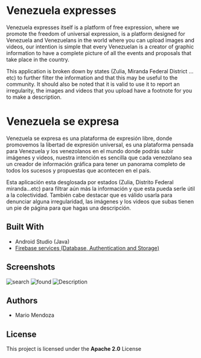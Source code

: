 # Venezuela expresses
Venezuela expresses itself is a platform of free expression, where we promote the freedom of universal expression, is a platform designed for Venezuela and Venezuelans in the world where you can upload images and videos, our intention is simple that every Venezuelan is a creator of graphic information to have a complete picture of all the events and proposals that take place in the country.

This application is broken down by states (Zulia, Miranda Federal District ... etc) to further filter the information and that this may be useful to the community. It should also be noted that it is valid to use it to report an irregularity, the images and videos that you upload have a footnote for you to make a description.

# Venezuela se expresa
Venezuela se expresa es una plataforma de expresión libre, donde promovemos la libertad de expresión universal, es una plataforma pensada para Venezuela y los venezolanos en el mundo donde podrás subir imágenes y videos, nuestra intención es sencilla que cada venezolano sea un creador de información gráfica para tener un panorama completo de todos los sucesos y propuestas que acontecen en el país.

Esta aplicación esta desglosada por estados (Zulia, Distrito Federal miranda...etc) para filtrar aún más la información y que esta pueda serle útil a la colectividad. También cabe destacar que es válido usarla para denunciar alguna irregularidad, las imágenes y los videos que subas tienen un pie de página para que hagas una descripción.


## Built With
 - Android Studio (Java)
 - [Firebase services (Database, Authentication and Storage)](https://firebase.google.com/)
 
 ## Screenshots 

![search](http://mariomendoza.com.ve/img/portafolio/venezuelaseexpresa/1.png)
![found](http://mariomendoza.com.ve/img/portafolio/venezuelaseexpresa/2.png)
![Description](http://mariomendoza.com.ve/img/portafolio/venezuelaseexpresa/4.png)

## Authors
* Mario Mendoza

## License
This project is licensed under the **Apache 2.0** License

